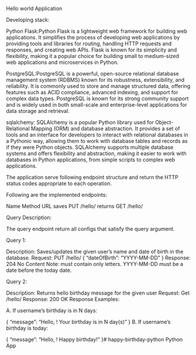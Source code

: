 Hello world Application 

Developing stack:

Python Flask:Python Flask is a lightweight web framework for building web applications. It simplifies the process of developing web applications by providing tools and libraries for routing, handling HTTP requests and responses, and creating web APIs. Flask is known for its simplicity and flexibility, making it a popular choice for building small to medium-sized web applications and microservices in Python.

PostgreSQL:PostgreSQL is a powerful, open-source relational database management system (RDBMS) known for its robustness, extensibility, and reliability. It is commonly used to store and manage structured data, offering features such as ACID compliance, advanced indexing, and support for complex data types. PostgreSQL is known for its strong community support and is widely used in both small-scale and enterprise-level applications for data storage and retrieval.

sqlalchemy: SQLAlchemy is a popular Python library used for Object-Relational Mapping (ORM) and database abstraction. It provides a set of tools and an interface for developers to interact with relational databases in a Pythonic way, allowing them to work with database tables and records as if they were Python objects. SQLAlchemy supports multiple database systems and offers flexibility and abstraction, making it easier to work with databases in Python applications, from simple scripts to complex web applications.


The application serve following endpoint structure and return the HTTP status codes appropriate to each operation.

Following are the implemented endpoints:

Name	Method	URL
saves	PUT	/hello/<username>
returns	GET	/hello/<username>

Query Description:

The query endpoint return all configs that satisfy the query argument.

Query 1:

Description: Saves/updates the given user’s name and date of birth in the database. Request: PUT /hello/<username> { “dateOfBirth”: “YYYY-MM-DD” } Response: 204 No Content Note: must contain only letters. YYYY-MM-DD must be a date before the today date.

Query 2:

Description: Returns hello birthday message for the given user Request: Get /hello/<username> Response: 200 OK Response Examples:

A. If username’s birthday is in N days:

{ “message”: “Hello, <username>! Your birthday is in N day(s)” }
B. If username’s birthday is today:

{ “message”: “Hello, <username>! Happy birthday!” }# happy-birthday-python
Python App
